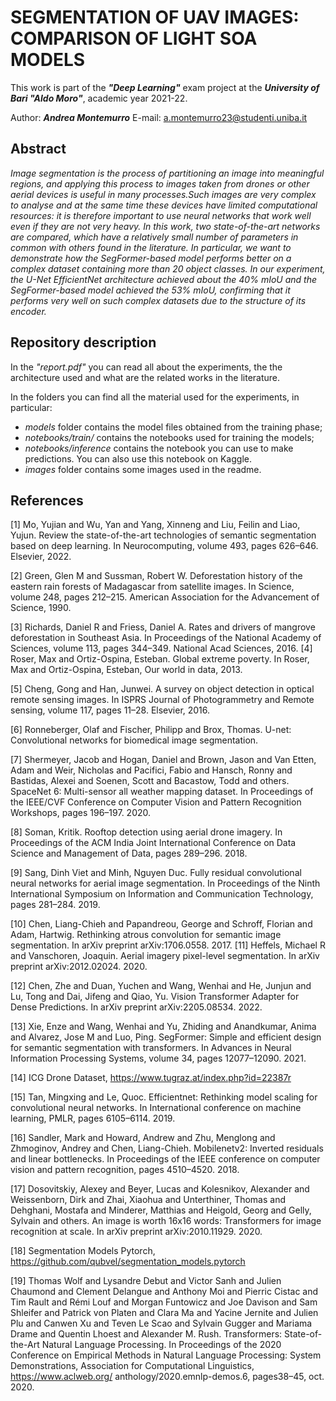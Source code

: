 # SEGMENTATION OF UAV IMAGES: COMPARISON OF LIGHT SOA MODELS

This work is part of the **_"Deep Learning"_** exam project at the **_University of Bari "Aldo Moro"_**, academic year 2021-22.

Author: **_Andrea Montemurro_**
E-mail: <a.montemurro23@studenti.uniba.it>

## Abstract

_Image segmentation is the process of partitioning an image into meaningful regions, and applying this process to images taken from drones or other aerial devices is useful in many processes.Such images are very complex to analyse and at the same time these devices have limited computational resources: it is therefore important to use neural networks that work well even if they are not very heavy.
In this work, two state-of-the-art networks are compared, which have a relatively small number of parameters in common with others found in the literature. In particular, we want to demonstrate how the SegFormer-based model performs better on a complex dataset containing more than 20 object classes.
In our experiment, the U-Net EfficientNet architecture achieved about the 40% mIoU and the SegFormer-based model achieved the 53% mIoU, confirming that it performs very well on such complex datasets due to the structure of its encoder._

## Repository description

In the _"report.pdf"_ you can read all about the experiments, the the architecture used and what are the related works in the literature.

In the folders you can find all the material used for the experiments, in particular:

* _models_ folder contains the model files obtained from the training phase;
* _notebooks/train/_ contains the notebooks used for training the models;
* _notebooks/inference_ contains the notebook you can use to make predictions. You can also use this notebook on Kaggle.
* _images_ folder contains some images used in the readme.

## References

[1] Mo, Yujian and Wu, Yan and Yang, Xinneng and Liu, Feilin and Liao, Yujun. Review the state-of-the-art
technologies of semantic segmentation based on deep learning. In Neurocomputing, volume 493, pages 626–646.
Elsevier, 2022.

[2] Green, Glen M and Sussman, Robert W. Deforestation history of the eastern rain forests of Madagascar from
satellite images. In Science, volume 248, pages 212–215. American Association for the Advancement of Science, 1990.

[3] Richards, Daniel R and Friess, Daniel A. Rates and drivers of mangrove deforestation in Southeast Asia. In
Proceedings of the National Academy of Sciences, volume 113, pages 344–349. National Acad Sciences, 2016.
[4] Roser, Max and Ortiz-Ospina, Esteban. Global extreme poverty. In Roser, Max and Ortiz-Ospina, Esteban, Our
world in data, 2013.

[5] Cheng, Gong and Han, Junwei. A survey on object detection in optical remote sensing images. In ISPRS Journal of
Photogrammetry and Remote sensing, volume 117, pages 11–28. Elsevier, 2016.

[6] Ronneberger, Olaf and Fischer, Philipp and Brox, Thomas. U-net: Convolutional networks for biomedical image
segmentation.

[7] Shermeyer, Jacob and Hogan, Daniel and Brown, Jason and Van Etten, Adam and Weir, Nicholas and Pacifici,
Fabio and Hansch, Ronny and Bastidas, Alexei and Soenen, Scott and Bacastow, Todd and others. SpaceNet 6:
Multi-sensor all weather mapping dataset. In Proceedings of the IEEE/CVF Conference on Computer Vision and
Pattern Recognition Workshops, pages 196–197. 2020.

[8] Soman, Kritik. Rooftop detection using aerial drone imagery. In Proceedings of the ACM India Joint International
Conference on Data Science and Management of Data, pages 289–296. 2018.

[9] Sang, Dinh Viet and Minh, Nguyen Duc. Fully residual convolutional neural networks for aerial image segmentation.
In Proceedings of the Ninth International Symposium on Information and Communication Technology, pages
281–284. 2019.

[10] Chen, Liang-Chieh and Papandreou, George and Schroff, Florian and Adam, Hartwig. Rethinking atrous
convolution for semantic image segmentation. In arXiv preprint arXiv:1706.0558. 2017.
[11] Heffels, Michael R and Vanschoren, Joaquin. Aerial imagery pixel-level segmentation. In arXiv preprint
arXiv:2012.02024. 2020.

[12] Chen, Zhe and Duan, Yuchen and Wang, Wenhai and He, Junjun and Lu, Tong and Dai, Jifeng and Qiao, Yu.
Vision Transformer Adapter for Dense Predictions. In arXiv preprint arXiv:2205.08534. 2022.

[13] Xie, Enze and Wang, Wenhai and Yu, Zhiding and Anandkumar, Anima and Alvarez, Jose M and Luo, Ping.
SegFormer: Simple and efficient design for semantic segmentation with transformers. In Advances in Neural
Information Processing Systems, volume 34, pages 12077–12090. 2021.

[14] ICG Drone Dataset, https://www.tugraz.at/index.php?id=22387r

[15] Tan, Mingxing and Le, Quoc. Efficientnet: Rethinking model scaling for convolutional neural networks. In
International conference on machine learning, PMLR, pages 6105–6114. 2019.

[16] Sandler, Mark and Howard, Andrew and Zhu, Menglong and Zhmoginov, Andrey and Chen, Liang-Chieh.
Mobilenetv2: Inverted residuals and linear bottlenecks. In Proceedings of the IEEE conference on computer vision
and pattern recognition, pages 4510–4520. 2018.

[17] Dosovitskiy, Alexey and Beyer, Lucas and Kolesnikov, Alexander and Weissenborn, Dirk and Zhai, Xiaohua
and Unterthiner, Thomas and Dehghani, Mostafa and Minderer, Matthias and Heigold, Georg and Gelly, Sylvain
and others. An image is worth 16x16 words: Transformers for image recognition at scale. In arXiv preprint
arXiv:2010.11929. 2020.

[18] Segmentation Models Pytorch, https://github.com/qubvel/segmentation_models.pytorch

[19] Thomas Wolf and Lysandre Debut and Victor Sanh and Julien Chaumond and Clement Delangue and Anthony
Moi and Pierric Cistac and Tim Rault and Rémi Louf and Morgan Funtowicz and Joe Davison and Sam Shleifer
and Patrick von Platen and Clara Ma and Yacine Jernite and Julien Plu and Canwen Xu and Teven Le Scao and
Sylvain Gugger and Mariama Drame and Quentin Lhoest and Alexander M. Rush. Transformers: State-of-the-Art
Natural Language Processing. In Proceedings of the 2020 Conference on Empirical Methods in Natural Language
Processing: System Demonstrations, Association for Computational Linguistics, https://www.aclweb.org/
anthology/2020.emnlp-demos.6, pages38–45, oct. 2020.

